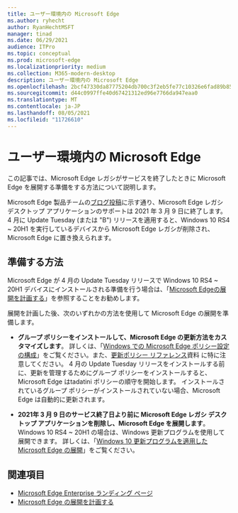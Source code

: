 ```yaml
---
title: ユーザー環境内の Microsoft Edge
ms.author: ryhecht
author: RyanHechtMSFT
manager: tinad
ms.date: 06/29/2021
audience: ITPro
ms.topic: conceptual
ms.prod: microsoft-edge
ms.localizationpriority: medium
ms.collection: M365-modern-desktop
description: ユーザー環境内の Microsoft Edge
ms.openlocfilehash: 2bcf47330da87775204db700c3f2eb5fe77c10326e6fad89b85ddf546a3002c7
ms.sourcegitcommit: d44c0997ffe40d67421312ed96e7766da947eaa0
ms.translationtype: MT
ms.contentlocale: ja-JP
ms.lasthandoff: 08/05/2021
ms.locfileid: "11726610"
---
```

# <a name="microsoft-edge-in-your-environment"></a>ユーザー環境内の Microsoft Edge

この記事では、Microsoft Edge レガシがサービスを終了したときに Microsoft Edge を展開する準備をする方法について説明します。

Microsoft Edge 製品チームの[ブログ投稿](https://aka.ms/EdgeLegacyEOS)に示す通り、Microsoft Edge レガシ デスクトップ アプリケーションのサポートは 2021 年 3 月 9 日に終了します。 4 月に Update Tuesday (または "B") リリースを適用すると、Windows 10 RS4 ~ 20H1 を実行しているデバイスから Microsoft Edge レガシが削除され、Microsoft Edge に置き換えられます。

## <a name="how-to-prepare"></a>準備する方法

Microsoft Edge が 4 月の Update Tuesday リリースで Windows 10 RS4 ~ 20H1 デバイスにインストールされる準備を行う場合は、「[Microsoft Edgeの展開を計画する](deploy-edge-plan-deployment.md)」を参照することをお勧めします。

展開を計画した後、次のいずれかの方法を使用して Microsoft Edge の展開を準備します。

- **グループ ポリシーをインストールして、Microsoft Edge の更新方法をカスタマイズします**。 詳しくは、「[Windows での Microsoft Edge ポリシー設定の構成](configure-microsoft-edge.md)」をご覧ください。また、[更新ポリシー リファレンス](microsoft-edge-update-policies.md)資料 に特に注意してください。 4 月の Update Tuesday リリースをインストールする前に、更新を管理するためにグループ ポリシーをインストールすると、Microsoft Edge はtadatini ポリシーの順守を開始します。 インストールされているグループ ポリシーがインストールされていない場合、Microsoft Edge は自動的に更新されます。

- **2021年 3 月 9 日のサービス終了日より前に Microsoft Edge レガシ デスクトップ アプリケーションを削除し、Microsoft Edge を展開します**。 Windows 10 RS4 ~ 20H1 の場合は、Windows 更新プログラムを使用して展開できます。 詳しくは、「[Windows 10 更新プログラムを適用した Microsoft Edge の展開](deploy-edge-with-windows-10-updates.md)」をご覧ください。

## <a name="see-also"></a>関連項目

- [Microsoft Edge Enterprise ランディング ページ](https://aka.ms/EdgeEnterprise)
- [Microsoft Edge の展開を計画する](deploy-edge-plan-deployment.md)